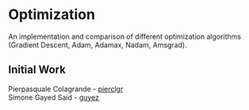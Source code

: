 # Optimization
An implementation and comparison of different optimization algorithms (Gradient Descent, Adam, Adamax, Nadam, Amsgrad).

## Initial Work
Pierpasquale Colagrande - [pierclgr](https://github.com/pierclgr)  
Simone Gayed Said - [guyez](https://github.com/guyez)
